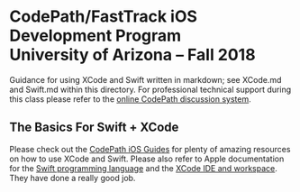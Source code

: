 # CodePath/FastTrack iOS Development Program <br /> University of Arizona – Fall 2018

Guidance for using XCode and Swift written in markdown; see XCode.md and Swift.md within this directory. For professional technical support during this class please refer to the [online CodePath discussion system](https://discussions.codepath.com).

## The Basics For Swift + XCode

Please check out the [CodePath iOS Guides](https://guides.codepath.com/ios/) for plenty of amazing resources on how to use XCode and Swift. Please also refer to Apple documentation for the [Swift programming language](https://developer.apple.com/swift/resources/) and the [XCode IDE and workspace](https://help.apple.com/xcode/mac/8.0/). They have done a really good job.
 
